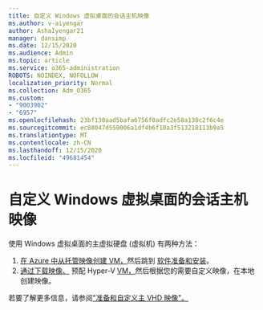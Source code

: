 ```yaml
---
title: 自定义 Windows 虚拟桌面的会话主机映像
ms.author: v-aiyengar
author: AshaIyengar21
manager: dansimp
ms.date: 12/15/2020
ms.audience: Admin
ms.topic: article
ms.service: o365-administration
ROBOTS: NOINDEX, NOFOLLOW
localization_priority: Normal
ms.collection: Adm_O365
ms.custom:
- "9003902"
- "6957"
ms.openlocfilehash: 23bf130aad5bafa6756f0adfc2e58a130c2f6c4e
ms.sourcegitcommit: ec88047d550006a1df4b6f10a3f513218113b9a5
ms.translationtype: MT
ms.contentlocale: zh-CN
ms.lasthandoff: 12/15/2020
ms.locfileid: "49681454"
---
```

# <a name="customize-a-session-host-image-for-windows-virtual-desktop"></a>自定义 Windows 虚拟桌面的会话主机映像

使用 Windows 虚拟桌面的主虚拟硬盘 (虚拟机) 有两种方法：

1. [在 Azure 中从托管映像创建 VM，](https://go.microsoft.com/fwlink/?linkid=2127906)然后跳到 [软件准备和安装](https://go.microsoft.com/fwlink/?linkid=2128064)。
1. [通过下载映像、](https://go.microsoft.com/fwlink/?linkid=2128065) 预配 Hyper-V [VM，](https://go.microsoft.com/fwlink/?linkid=2127907)然后根据您的需要自定义映像，在本地创建映像。

若要了解更多信息，请参阅["准备和自定义主 VHD 映像"。](https://go.microsoft.com/fwlink/?linkid=2127838)